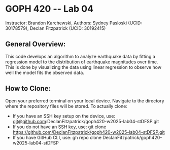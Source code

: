 # GOPH 420 -- Lab 04 #
Instructor: Brandon Karchewski, Authors: Sydney Pasloski (UCID: 30178579), Declan Fitzpatrick (UCID: 30192415)
## General Overview:
This code develops an algorithm to analyze earthquake data by fitting a regression model to the distribution of earthquake magnitudes over time. This is done by visualizing the data using linear regression to observe how well the model fits the observed data.
## How to Clone:
Open your preferred terminal on your local device.
Navigate to the directory where the repository files will be stored.
To actually clone:
* If you have an SSH key setup on the device, use: git@github.com:DeclanFitzpatrick/goph420-w2025-lab04-stDFSP.git
* If you do not have an SSH key, use: git clone https://github.com/DeclanFitzpatrick/goph420-w2025-lab04-stDFSP.git
* If you have GitHub CLI, use: gh repo clone DeclanFitzpatrick/goph420-w2025-lab04-stDFSP